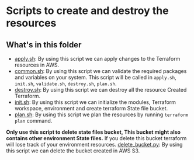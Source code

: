 # Scripts to create and destroy the resources

## What's in this folder

* [apply.sh](./apply.sh): By using this script we can apply changes to the Terraform resources in AWS.
* [common.sh](./common.sh): By using this script we can validate the required packages and variables on your system. This script will be called in `apply.sh`, `init.sh`, `validate.sh`, `destroy.sh`, `plan.sh`.  
* [destroy.sh](./destroy.sh): By using this script we can destroy all the resource Created Terraform.  
* [init.sh](./init.sh): By using this script we can initialize the modules, Terraform workspace, environment and create terraform State file bucket.
* [plan.sh](./plan.sh): By using this script we plan the resources by running `terraform plan` command. 


**Only use this script to delete state files bucket, This bucket might also contains other environment State files.** 
If you delete this bucket terraform will lose track of your environment resources. 
[delete_bucket.py](./delete_bucket.py): By using this script we can delete the bucket created in AWS S3.
